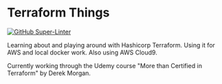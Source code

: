 # Terraform Things

[![GitHub Super-Linter](https://github.com/nlawren/terraform-things/workflows/Lint%20Code%20Base/badge.svg)](https://github.com/marketplace/actions/super-linter)

Learning about and playing around with Hashicorp Terraform. Using it for AWS and local docker work. Also using AWS Cloud9.

Currently working through the Udemy course "More than Certified in Terraform" by Derek Morgan.
